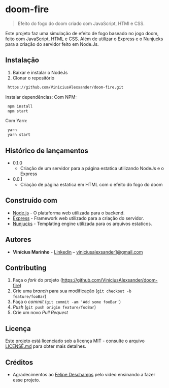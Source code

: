 # doom-fire
> Efeito do fogo do doom criado com JavaScript, HTMl e CSS.

Este projeto faz uma simulação de efeito de fogo baseado no jogo doom, feito com JavaScript, HTML e CSS. Além de utilizar o Express e o Nunjucks para a criação do servidor feito em Node.Js.

## Instalação
 
 1. Baixar e instalar o NodeJs
 2. Clonar o repositório 
   ```sh
    https://github.com/ViniciusAlexsander/doom-fire.git
   ```
Instalar dependências:
Com NPM: 
  ```sh
   npm install
   npm start 
  ```   
Com Yarn: 
  ```sh
   yarn
   yarn start 
  ``` 
 
## Histórico de lançamentos
* 0.1.0
    * Criação de um servidor para a página estatica utilizando NodeJs e o Express
* 0.0.1
    * Criação de página estatica em HTML com o efeito do fogo do doom

## Construído com

* [Node.js](https://nodejs.org/en/) - O plataforma web utilizada para o backend.
* [Express](https://expressjs.com/pt-br/) - Framework web utilizado para a criação do servidor.
* [Nunjucks](https://rometools.github.io/rome/) - Templating engine utilizada para os arquivos estaticos.

## Autores

* **Vinícius Marinho** - [Linkedin](https://www.linkedin.com/in/vin%C3%ADcius-alexsander-lima-marinho/) – viniciusalexsander1@gmail.com

## Contributing

1. Faça o _fork_ do projeto (<https://github.com/ViniciusAlexsander/doom-fire>)
2. Crie uma _branch_ para sua modificação (`git checkout -b feature/fooBar`)
3. Faça o _commit_ (`git commit -am 'Add some fooBar'`)
4. _Push_ (`git push origin feature/fooBar`)
5. Crie um novo _Pull Request_


## Licença

Este projeto está licenciado sob a licença MIT - consulte o arquivo [LICENSE.md](LICENSE.md) para obter mais detalhes.

## Créditos

* Agradecimentos ao [Felipe Deschamps](https://github.com/filipedeschamps) pelo video ensinando a fazer esse projeto.
